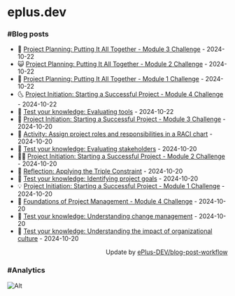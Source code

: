 # eplus.dev

### #Blog posts

<!-- BLOG-POST-LIST:START -->
 - 🧰 [Project Planning: Putting It All Together - Module 3 Challenge](https://eplus.dev/project-planning-putting-it-all-together-module-3-challenge) - 2024-10-22
 - 😺 [Project Planning: Putting It All Together - Module 2 Challenge](https://eplus.dev/project-planning-putting-it-all-together-module-2-challenge) - 2024-10-22
 - 🗽 [Project Planning: Putting It All Together - Module 1 Challenge](https://eplus.dev/project-planning-putting-it-all-together-module-1-challenge) - 2024-10-22
 - 🌜 [Project Initiation: Starting a Successful Project - Module 4 Challenge](https://eplus.dev/project-initiation-starting-a-successful-project-module-4-challenge) - 2024-10-22
 - 📝 [Test your knowledge: Evaluating tools](https://eplus.dev/test-your-knowledge-evaluating-tools) - 2024-10-22
 - 🚀 [Project Initiation: Starting a Successful Project - Module 3 Challenge](https://eplus.dev/project-initiation-starting-a-successful-project-module-3-challenge) - 2024-10-20
 - 💼 [Activity: Assign project roles and responsibilities in a RACI chart](https://eplus.dev/activity-assign-project-roles-and-responsibilities-in-a-raci-chart) - 2024-10-20
 - 🦣 [Test your knowledge: Evaluating stakeholders](https://eplus.dev/test-your-knowledge-evaluating-stakeholders) - 2024-10-20
 - 👨‍🏫 [Project Initiation: Starting a Successful Project - Module 2 Challenge](https://eplus.dev/project-initiation-starting-a-successful-project-module-2-challenge) - 2024-10-20
 - 🔭 [Reflection: Applying the Triple Constraint](https://eplus.dev/reflection-applying-the-triple-constraint) - 2024-10-20
 - 🤡 [Test your knowledge: Identifying project goals](https://eplus.dev/test-your-knowledge-identifying-project-goals) - 2024-10-20
 - 💡 [Project Initiation: Starting a Successful Project - Module 1 Challenge](https://eplus.dev/project-initiation-starting-a-successful-project-module-1-challenge) - 2024-10-20
 - 🦣 [Foundations of Project Management - Module 4 Challenge](https://eplus.dev/foundations-of-project-management-module-4-challenge) - 2024-10-20
 - 💪 [Test your knowledge: Understanding change management](https://eplus.dev/test-your-knowledge-understanding-change-management) - 2024-10-20
 - 🤡 [Test your knowledge: Understanding the impact of organizational culture](https://eplus.dev/test-your-knowledge-understanding-the-impact-of-organizational-culture) - 2024-10-20<!-- BLOG-POST-LIST:END -->

<div align="right">
  Update by <a target="_blank"
    href="https://github.com/ePlus-DEV/blog-post-workflow">ePlus-DEV/blog-post-workflow</a>
</div>

### #Analytics
![Alt](https://repobeats.axiom.co/api/embed/9990f7cddfbad8d834990b10ccad05f81ac1096f.svg "Repobeats analytics image")
